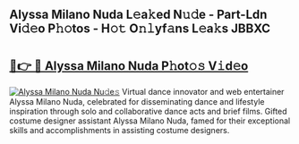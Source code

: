 ## Alyssa Milano Nuda L𝚎a𝚔ed N𝚞𝚍e - Part-Ldn Vi𝚍𝚎o P𝚑𝚘tos - H𝚘𝚝 O𝚗𝚕yf𝚊ns L𝚎a𝚔s JBBXC

# <h2><a href="http://kfe1ayd.oniu.top/?m=Alyssa+Milano+Nuda">🔗👉 🔴 Alyssa Milano Nuda P𝚑ot𝚘𝚜 V𝚒d𝚎o</a></h2>

[![Alyssa Milano Nuda Nu𝚍e𝚜](https://i.imgur.com/0qMVB7G.gif)](http://kfe1ayd.oniu.top/?m=Alyssa+Milano+Nuda)
Virtual dance innovator and web entertainer Alyssa Milano Nuda, celebrated for disseminating dance and lifestyle inspiration through solo and collaborative dance acts and brief films. Gifted costume designer assistant Alyssa Milano Nuda, famed for their exceptional skills and accomplishments in assisting costume designers.  
